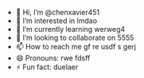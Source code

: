 - 👋 Hi, I’m @chenxavier451
- 👀 I’m interested in lmdao
- 🌱 I’m currently learning werweg4
- 💞️ I’m looking to collaborate on 5555
- 📫 How to reach me gf re  usdf s gerj 
- 😄 Pronouns: rwe fdsff 
- ⚡ Fun fact: duelaer

<!---
chenxavier451/chenxavier451 is a ✨ special ✨ repository because its `README.md` (this file) appears on your GitHub profile.
You can click the Preview link to take a look at your changes.
--->
